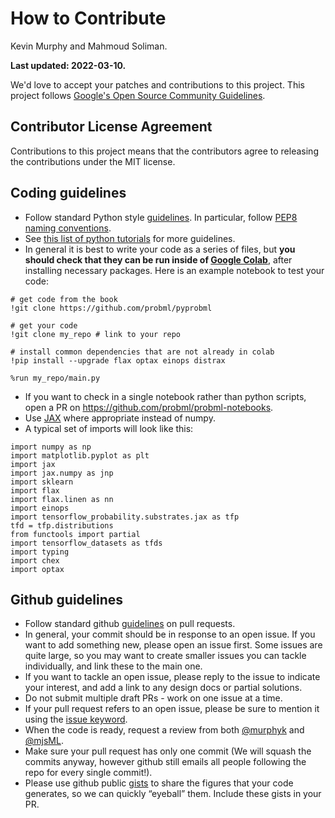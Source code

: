 # How to Contribute
Kevin Murphy and Mahmoud Soliman. 

**Last updated: 2022-03-10.**


We'd love to accept your patches and contributions to this project.
This project follows [Google's Open Source Community
Guidelines](https://opensource.google.com/conduct/).

## Contributor License Agreement

Contributions to this project means that the contributors agree to releasing the contributions under the MIT license.

## Coding guidelines

- Follow standard Python style [guidelines](https://google.github.io/styleguide/pyguide.html#s3-python-style-rules). In particular, follow [PEP8 naming conventions](https://www.python.org/dev/peps/pep-0008/#function-and-variable-names).
- See [this list of python tutorials](https://github.com/probml/probml-notebooks/blob/main/markdown/python_tutorials.md) for more guidelines.
- In general it is best to write your code as a series of files, but **you should check that they can be run inside of [Google Colab](https://github.com/probml/probml-notebooks/blob/main/notebooks/colab_intro.ipynb)**, after installing necessary packages. 
Here is an example notebook to test your code:
```
# get code from the book
!git clone https://github.com/probml/pyprobml

# get your code
!git clone my_repo # link to your repo

# install common dependencies that are not already in colab
!pip install --upgrade flax optax einops distrax 

%run my_repo/main.py
```
- If you want to check in a single notebook rather than python scripts,  open a PR on https://github.com/probml/probml-notebooks.
- Use [JAX](https://github.com/probml/probml-notebooks/blob/main/markdown/jax_tutorials.md) where appropriate instead of numpy.
- A typical set of imports will look like this:
```
import numpy as np
import matplotlib.pyplot as plt
import jax
import jax.numpy as jnp
import sklearn
import flax
import flax.linen as nn
import einops
import tensorflow_probability.substrates.jax as tfp
tfd = tfp.distributions
from functools import partial
import tensorflow_datasets as tfds
import typing
import chex
import optax
```

## Github guidelines

- Follow standard github [guidelines](https://docs.github.com/en/github/collaborating-with-issues-and-pull-requests/overview) on pull requests.
- In general, your commit should be in response to an open issue. If you want to add something new, please open an issue first. Some issues are quite large, so you may want to create smaller issues you can tackle individually, and  link these to the main one. 
- If you want to tackle an open issue, please reply to the issue to indicate your interest, and add a link to any design docs or partial solutions. 
- Do not submit multiple draft PRs - work on one issue at a time.
- If your pull request refers to an open issue, please be sure to mention it using the  [issue keyword](https://docs.github.com/en/github/managing-your-work-on-github/linking-a-pull-request-to-an-issue#linking-a-pull-request-to-an-issue-using-a-keyword).
-  When the code is ready, request a review from both [@murphyk](https://github.com/murphyk) and [@mjsML](https://github.com/mjsML).
- Make sure your pull request has only one commit (We will squash the commits anyway, however github still emails all people following the repo for every single commit!).
- Please use github public [gists](https://gist.github.com/) to share the figures that your code generates, so we can quickly “eyeball” them. Include these gists in your PR.
